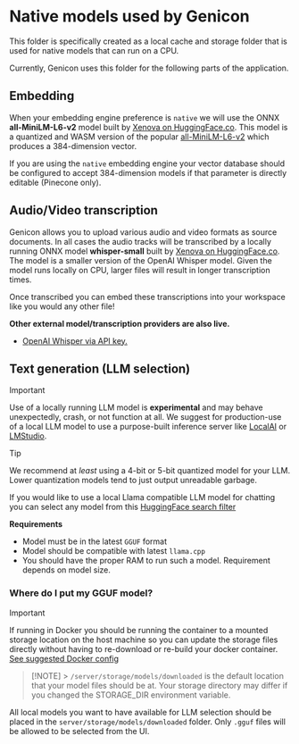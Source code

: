 # Native models used by Genicon

This folder is specifically created as a local cache and storage folder that is used for native models that can run on a CPU.

Currently, Genicon uses this folder for the following parts of the application.

## Embedding

When your embedding engine preference is `native` we will use the ONNX **all-MiniLM-L6-v2** model built by [Xenova on HuggingFace.co](https://huggingface.co/Xenova/all-MiniLM-L6-v2). This model is a quantized and WASM version of the popular [all-MiniLM-L6-v2](https://huggingface.co/sentence-transformers/all-MiniLM-L6-v2) which produces a 384-dimension vector.

If you are using the `native` embedding engine your vector database should be configured to accept 384-dimension models if that parameter is directly editable (Pinecone only).

## Audio/Video transcription

Genicon allows you to upload various audio and video formats as source documents. In all cases the audio tracks will be transcribed by a locally running ONNX model **whisper-small** built by [Xenova on HuggingFace.co](https://huggingface.co/Xenova/whisper-small). The model is a smaller version of the OpenAI Whisper model. Given the model runs locally on CPU, larger files will result in longer transcription times.

Once transcribed you can embed these transcriptions into your workspace like you would any other file!

**Other external model/transcription providers are also live.**

- [OpenAI Whisper via API key.](https://openai.com/research/whisper)

## Text generation (LLM selection)

> [!IMPORTANT]
> Use of a locally running LLM model is **experimental** and may behave unexpectedly, crash, or not function at all.
> We suggest for production-use of a local LLM model to use a purpose-built inference server like [LocalAI](https://localai.io) or [LMStudio](https://lmstudio.ai).

> [!TIP]
> We recommend at _least_ using a 4-bit or 5-bit quantized model for your LLM. Lower quantization models tend to
> just output unreadable garbage.

If you would like to use a local Llama compatible LLM model for chatting you can select any model from this [HuggingFace search filter](https://huggingface.co/models?pipeline_tag=text-generation&library=gguf&other=text-generation-inference&sort=trending)

**Requirements**

- Model must be in the latest `GGUF` format
- Model should be compatible with latest `llama.cpp`
- You should have the proper RAM to run such a model. Requirement depends on model size.

### Where do I put my GGUF model?

> [!IMPORTANT]
> If running in Docker you should be running the container to a mounted storage location on the host machine so you
> can update the storage files directly without having to re-download or re-build your docker container. [See suggested Docker config](../../../README.md#recommended-usage-with-docker-easy)

> [!NOTE] > `/server/storage/models/downloaded` is the default location that your model files should be at.
> Your storage directory may differ if you changed the STORAGE_DIR environment variable.

All local models you want to have available for LLM selection should be placed in the `server/storage/models/downloaded` folder. Only `.gguf` files will be allowed to be selected from the UI.
